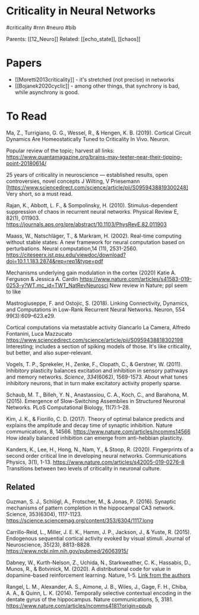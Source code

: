 # Criticality in Neural Networks

#criticality #rnn #neuro #bib

Parents: [[12_Neuro]]
Related: [[echo_state]], [[chaos]]

# Papers

* [[Moretti2013criticality]] - it's stretched (not precise) in networks
* [[Bojanek2020cyclic]] - among other things, that synchrony is bad, while asynchrony is good.

# To Read

Ma, Z., Turrigiano, G. G., Wessel, R., & Hengen, K. B. (2019). Cortical Circuit Dynamics Are Homeostatically Tuned to Criticality In Vivo. Neuron.

Popular review of the topic; harvest all links:
https://www.quantamagazine.org/brains-may-teeter-near-their-tipping-point-20180614/

25 years of criticality in neuroscience — established results, open controversies, novel concepts J Wilting, V Priesemann
[https://www.sciencedirect.com/science/article/pii/S0959438819300248]
Very short, so a must read.

Rajan, K., Abbott, L. F., & Sompolinsky, H. (2010). Stimulus-dependent suppression of chaos in recurrent neural networks. Physical Review E, 82(1), 011903.
https://journals.aps.org/pre/abstract/10.1103/PhysRevE.82.011903

Maass, W., Natschläger, T., & Markram, H. (2002). Real-time computing without stable states: A new framework for neural computation based on perturbations. Neural computation,14 (11), 2531-2560.
https://citeseerx.ist.psu.edu/viewdoc/download?doi=10.1.1.183.2874&rep=rep1&type=pdf

Mechanisms underlying gain modulation in the cortex (2020)
Katie A. Ferguson & Jessica A. Cardin 
https://www.nature.com/articles/s41583-019-0253-y?WT.mc_id=TWT_NatRevNeurosci
New review in Nature; ppl seem to like

Mastrogiuseppe, F. and Ostojic, S. (2018). Linking Connectivity, Dynamics, and Computations in Low-Rank Recurrent Neural Networks. Neuron, 554 99(3):609–623.e29.

Cortical computations via metastable activity Giancarlo La Camera, Alfredo Fontanini, Luca Mazzucato
https://www.sciencedirect.com/science/article/pii/S0959438818302198 
Interesting; includes a section of spiking models of those. It's like criticality, but better, and also super-relevant.

Vogels, T. P., Sprekeler, H., Zenke, F., Clopath, C., & Gerstner, W. (2011). Inhibitory plasticity balances excitation and inhibition in sensory pathways and memory networks. *Science*, *334*(6062), 1569-1573. 
About what tunes inhibitory neurons, that in turn make excitatory activity properly sparse.

Schaub, M. T., Billeh, Y. N., Anastassiou, C. A., Koch, C., and Barahona, M. (2015). Emergence of Slow-Switching Assemblies in Structured Neuronal Networks. PLoS Computational Biology, 11(7):1–28.

Kim, J. K., & Fiorillo, C. D. (2017). Theory of optimal balance predicts and explains the amplitude and decay time of synaptic inhibition. Nature communications, 8, 14566.
https://www.nature.com/articles/ncomms14566
How ideally balanced inhibition can emerge from anti-hebbian plasticity.

Kanders, K., Lee, H., Hong, N., Nam, Y., & Stoop, R. (2020). Fingerprints of a second order critical line in developing neural networks. Communications Physics, 3(1), 1-13.
https://www.nature.com/articles/s42005-019-0276-8
Transitions between two levels of criticality in neuronal culture.

## Related

Guzman, S. J., Schlögl, A., Frotscher, M., & Jonas, P. (2016). Synaptic mechanisms of pattern completion in the hippocampal CA3 network. Science, 353(6304), 1117-1123.
https://science.sciencemag.org/content/353/6304/1117.long

Carrillo-Reid, L., Miller, J. E. K., Hamm, J. P., Jackson, J., & Yuste, R. (2015). Endogenous sequential cortical activity evoked by visual stimuli. Journal of Neuroscience, 35(23), 8813-8828.
https://www.ncbi.nlm.nih.gov/pubmed/26063915/

Dabney, W., Kurth-Nelson, Z., Uchida, N., Starkweather, C. K., Hassabis, D., Munos, R., & Botvinick, M. (2020). A distributional code for value in dopamine-based reinforcement learning. Nature, 1-5.
[Link from the authors](https://www.nature.com/articles/s41586-019-1924-6.epdf?author_access_token=ASaTR4qMH190wSHiKLjQ7NRgN0jAjWel9jnR3ZoTv0OgnvLoVhK46-VND2gsGkjz36rZENj3hLKoFtZ6yylssm1cot8UrjoCWaDrIBKZs-uF0doLijXxV5GpU93RmqJeFMCQ_BzuM9Sr7acs_dVtKg%3D%3D)

Rangel, L. M., Alexander, A. S., Aimone, J. B., Wiles, J., Gage, F. H., Chiba, A. A., & Quinn, L. K. (2014). Temporally selective contextual encoding in the dentate gyrus of the hippocampus. Nature communications, 5, 3181.
https://www.nature.com/articles/ncomms4181?origin=ppub